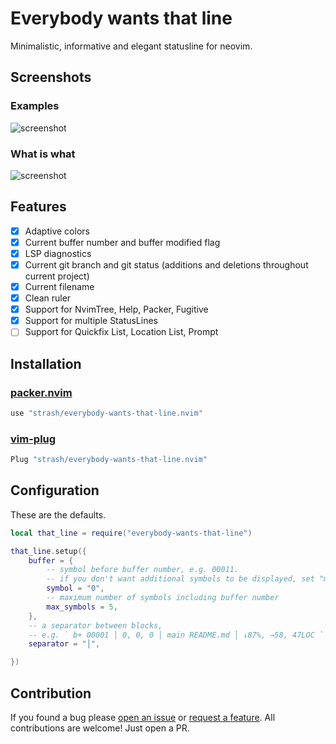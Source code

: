 # Everybody wants that line
Minimalistic, informative and elegant statusline for neovim.

## Screenshots
### Examples
![screenshot](https://i.ibb.co/3ym5jsb/Group-14.png)

### What is what
![screenshot](https://i.ibb.co/GtLSRQg/Group-14-2.png)

## Features
- [x] Adaptive colors
- [x] Current buffer number and buffer modified flag
- [x] LSP diagnostics
- [x] Current git branch and git status (additions and deletions throughout current project)
- [x] Current filename
- [x] Clean ruler
- [x] Support for NvimTree, Help, Packer, Fugitive
- [x] Support for multiple StatusLines
- [ ] Support for Quickfix List, Location List, Prompt

## Installation
### [packer.nvim](https://github.com/wbthomason/packer.nvim)
```lua
use "strash/everybody-wants-that-line.nvim"
```
### [vim-plug](https://github.com/junegunn/vim-plug)
```lua
Plug "strash/everybody-wants-that-line.nvim"
```

## Configuration
These are the defaults.
```lua
local that_line = require("everybody-wants-that-line")

that_line.setup({
	buffer = {
		-- symbol before buffer number, e.g. 00011.
		-- if you don't want additional symbols to be displayed, set "max_symbols" to 0
		symbol = "0",
		-- maximum number of symbols including buffer number
		max_symbols = 5,
	},
	-- a separator between blocks,
	-- e.g. ` b+ 00001 │ 0, 0, 0 │ main README.md │ ↓87%, →58, 47LOC `
	separator = "│",

})
```

## Contribution
If you found a bug please [open an issue](https://github.com/strash/everybody-wants-that-line.nvim/issues/new?assignees=&labels=bug&template=bug_report.md&title=) or [request a feature](https://github.com/strash/everybody-wants-that-line.nvim/issues/new?assignees=&labels=enhancement&template=feature_request.md&title=). All contributions are welcome! Just open a PR.

